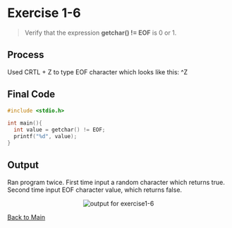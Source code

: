 # Exercise 1-6
> Verify that the expression **getchar() != EOF** is 0 or 1.

## Process

Used CRTL + Z to type EOF character which looks like this: ^Z

## Final Code
```c
#include <stdio.h>

int main(){
  int value = getchar() != EOF;
  printf("%d", value);
}
```

## Output
Ran program twice. First time input a random character which returns true. Second time input EOF character value, which returns false.
<p align="center">
    <image src="../assets/exercise1-6_output.jpg" alt="output for exercise1-6" />
</p>

[Back to Main](../readme.md)
